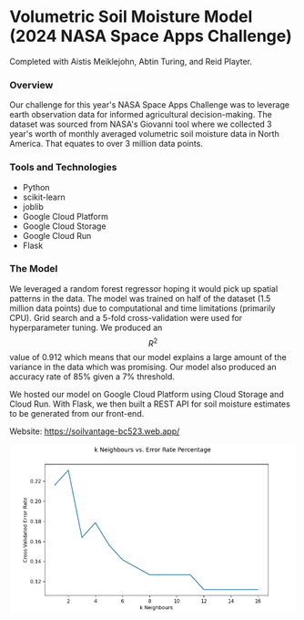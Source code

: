 # Volumetric Soil Moisture Model (2024 NASA Space Apps Challenge)

Completed with Aistis Meiklejohn, Abtin Turing, and Reid Playter.

### Overview

Our challenge for this year's NASA Space Apps Challenge was to leverage earth observation data for informed agricultural decision-making. The dataset was sourced from NASA's Giovanni tool where we collected 3 year's worth of monthly averaged volumetric soil moisture data in North America. That equates to over 3 million data points.

### Tools and Technologies

- Python
- scikit-learn
- joblib
- Google Cloud Platform
- Google Cloud Storage
- Google Cloud Run
- Flask

### The Model

We leveraged a random forest regressor hoping it would pick up spatial patterns in the data. The model was trained on half of the dataset (1.5 million data points) due to computational and time limitations (primarily CPU). Grid search and a 5-fold cross-validation were used for hyperparameter tuning. We produced an $$R^2$$ value of 0.912 which means that our model explains a large amount of the variance in the data which was promising. Our model also produced an accuracy rate of 85% given a 7% threshold. 

We hosted our model on Google Cloud Platform using Cloud Storage and Cloud Run. With Flask, we then built a REST API for soil moisture estimates to be generated from our front-end.  

Website: https://soilvantage-bc523.web.app/ 

![alt text](https://github.com/jobcabanto/Spotify-Recommendation-Bot/blob/main/res/elbow_method.png)
